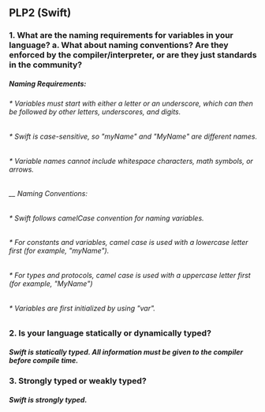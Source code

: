 ## PLP2 (Swift)

### 1. What are the naming requirements for variables in your language? a. What about naming conventions? Are they enforced by the compiler/interpreter, or are they just standards in the community?

##### Naming Requirements:
###### * Variables must start with either a letter or an underscore, which can then be followed by other letters, underscores, and digits. 
###### * Swift is case-sensitive, so "myName" and "MyName" are different names. 
###### * Variable names cannot include whitespace characters, math symbols, or arrows.

###### __ Naming Conventions: 
###### * Swift follows camelCase convention for naming variables. 
###### * For constants and variables, camel case is used with a lowercase letter first (for example, "myName").
###### * For types and protocols, camel case is used with a uppercase letter first (for example, "MyName")
###### * Variables are first initialized by using "var".

### 2. Is your language statically or dynamically typed? 
##### Swift is statically typed. All information must be given to the compiler before compile time.

### 3. Strongly typed or weakly typed? 
##### Swift is strongly typed. 
